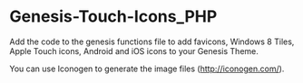 # Genesis-Touch-Icons_PHP

Add the code to the genesis functions file to add favicons, Windows 8 Tiles, Apple Touch icons, Android and iOS icons to your Genesis Theme. 

You can use Iconogen to generate the image files (http://iconogen.com/).
